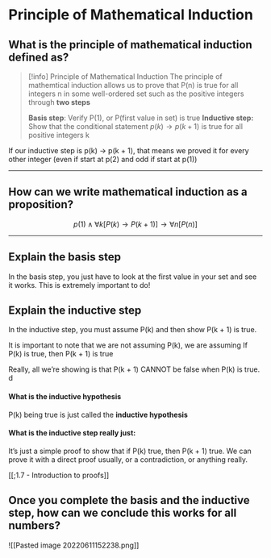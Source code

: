 # Principle of Mathematical Induction 

## What is the principle of mathematical induction defined as?

>[!info] Principle of Mathematical Induction 
> The principle of mathemtical induction allows us to prove that P(n) is true for all integers n in some well-ordered set such as the positive integers through **two steps**
> 
> **Basis step**: Verify P(1), or P(first value in set) is true
> **Inductive step:** Show that the conditional statement $p(k) \to p(k + 1)$ is true for all positive integers k 

If our inductive step is p(k) → p(k + 1), that means we proved it for every other integer (even if start at p(2) and odd if start at p(1))

---


## How can we write mathematical induction as a proposition?
$$p(1) \land \forall k [P(k) \to P(k + 1)] \to \forall n[P(n)]$$

---


## Explain the basis step

In the basis step, you just have to look at the first value in your set and see it works. This is extremely important to do!

## Explain the inductive step 


In the inductive step, you must assume P(k) and then show P(k + 1) is true. 

It is important to note that we are not assuming P(k), we are assuming If P(k) is true, then P(k + 1) is true 

Really, all we’re showing is that P(k + 1) CANNOT be false when P(k) is true. d



#### What is the inductive hypothesis
P(k) being true is just called the **inductive hypothesis**

#### What is the inductive step really just:
It’s just a simple proof to show that if P(k) true, then P(k + 1) true. We can prove it with a direct proof usually, or a contradiction, or anything really.

[[;1.7 - Introduction to proofs]]



## Once you complete the basis and the inductive step, how can we conclude this works for all numbers?

![[Pasted image 20220611152238.png]]